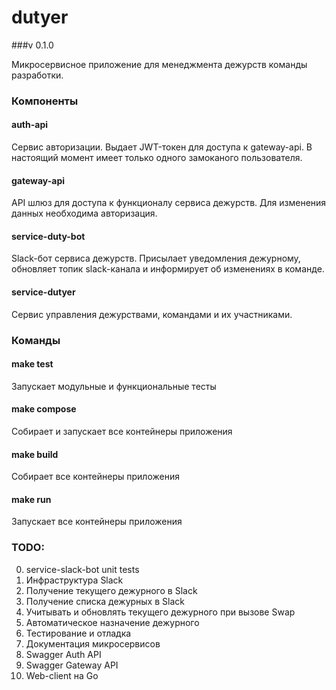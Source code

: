 # dutyer
###v 0.1.0

Микросервисное приложение для менеджмента дежурств команды разработки. 

### Компоненты

#### auth-api 
Сервис авторизации. Выдает JWT-токен для доступа к gateway-api. В настоящий момент имеет только одного замоканого
пользователя.

#### gateway-api 
API шлюз для доступа к функционалу сервиса дежурств. Для изменения данных необходима авторизация.

#### service-duty-bot
Slack-бот сервиса дежурств. Присылает уведомления дежурному, обновляет топик slack-канала и информирует об изменениях 
в команде.

#### service-dutyer
Сервис управления дежурствами, командами и их участниками.

### Команды

#### make test
Запускает модульные и функциональные тесты

#### make compose
Собирает и запускает все контейнеры приложения

#### make build
Собирает все контейнеры приложения

#### make run
Запускает все контейнеры приложения 

### TODO:

0. service-slack-bot unit tests
0. Инфраструктура Slack
0. Получение текущего дежурного в Slack
0. Получение списка дежурных в Slack
0. Учитывать и обновлять текущего дежурного при вызове Swap
0. Автоматическое назначение дежурного
0. Тестирование и отладка
0. Документация микросервисов
0. Swagger Auth API
0. Swagger Gateway API
0. Web-client на Go